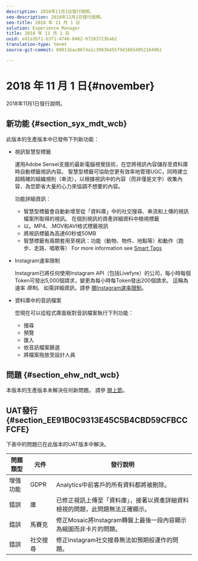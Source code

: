 ```yaml
---
description: 2018年11月1日發行說明。
seo-description: 2018年11月1日發行說明。
seo-title: 2018 年 11 月 1 日
solution: Experience Manager
title: 2018 年 11 月 1 日
uuid: ed1a3bf1-b3f1-4746-8462-07283723ba62
translation-type: tm+mt
source-git-commit: 09011bac06f4a1c39836455f9d16654952184962

---
```



# 2018 年 11 月 1 日{#november}

2018年11月1日發行說明。

## 新功能 {#section_syx_mdt_wcb}

此版本的生產版本中已發佈下列新功能：

* 視訊智慧型標籤

   運用Adobe Sensei支援的最新電腦視覺技術，在您將視訊內容儲存至資料庫時自動標籤視訊內容。 智慧型標籤可協助您更有效率地管理UGC，同時建立超精確的組織規則（串流），以根據視訊中的內容（而非僅是文字）收集內容，為您節省大量的心力來協調不想要的內容。

   功能詳細資訊：

   * 智慧型標籤會自動新增至從「資料庫」中的社交搜尋、串流和上傳的視訊檔案所取得的視訊。 在個別視訊的資產詳細資料中檢視標籤
   * 以。MP4、.MOV和AVI格式標籤視訊
   * 將視訊標籤為高達60秒或50MB
   * 智慧標籤有兩類套用至視訊：功能（動物、物件、地點等）和動作（跑步、走路、唱歌等）
   For more information see [Smart Tags](/help/using/c-features-livefyre/c-smart-tags/c-smart-tags.md#c_smart_tags)

* Instagram速率限制

   Instagram已將任何使用Instagram API（包括Livefyre）的公司，每小時每個Token可發出5,000個請求，變更為每小時每Token發出200個請求。 這稱為速率 *限制*。 如需詳細資訊，請參 [閱Instagram速率限制](/help/using/c-streams/c-instagram-rate-limiting.md)。

* 資料庫中的音訊檔案

   您現在可以從程式庫面板對音訊檔案執行下列功能：

   * 搜尋
   * 預覽
   * 匯入
   * 依音訊檔案篩選
   * 將檔案拖放至設計人員

## 問題 {#section_ehw_ndt_wcb}

本版本的生產版本未解決任何新問題。 請參 [閱上節](#c_rn/section_syx_mdt_wcb)。

## UAT發行 {#section_EE91B0C9313E45C5B4CBD59CFBCCFCFE}

下表中的問題已在此版本的UAT版本中解決。

| **問題類型** | **元件** | **發行說明** |
|---|---|---|
| 增強功能 | GDPR | Analytics中前客戶的所有資料都將被刪除。 |
| 錯誤 | 庫 | 已修正視訊上傳至「資料庫」，接著以資產詳細資料檢視的問題，此問題無法正確顯示。 |
| 錯誤 | 馬賽克 | 修正Mosaic將Instagram轉盤上最後一段內容顯示為縮圖而非卡片的問題。 |
| 錯誤 | 社交搜尋 | 修正Instagram社交搜尋無法如預期般運作的問題。 |

